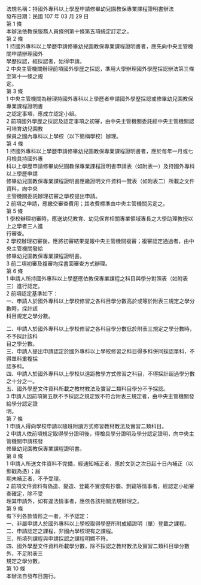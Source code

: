 法規名稱：持國外專科以上學歷申請修畢幼兒園教保專業課程證明書辦法  
發布日期：民國 107 年 03 月 29 日  
第 1 條  
本辦法依教保服務人員條例第十條第五項規定訂定之。  
第 2 條  
1 持國外專科以上學歷申請修畢幼兒園教保專業課程證明書者，應先向中央主管機關申請辦理國外  
學歷採認，經採認者，始得申請。  
2 中央主管機關辦理前項國外學歷之採認，準用大學辦理國外學歷採認辦法第三條至第十一條之規  
定。  
第 3 條  
1 中央主管機關為辦理持國外專科以上學歷者申請國外學歷採認或修畢幼兒園教保專業課程證明書  
之認定事項，應成立認定小組。  
2 前項國外學歷之採認及認定事項之初審，由中央主管機關委託經中央主管機關認可培育幼兒園教  
保員之國內專科以上學校（以下簡稱學校）辦理。  
第 4 條  
1 持國外專科以上學歷申請修畢幼兒園教保專業課程證明書者，應於每年一月或七月檢具持國外專  
科以上學歷申請修畢幼兒園教保專業課程證明書申請表（如附表一）及持國外專科以上學歷申請  
修畢幼兒園教保專業課程證明書應繳證明文件資料一覽表（如附表二）所載之文件資料，向中央  
主管機關委託辦理初審之學校提出申請。  
2 前項之申請，應繳交審查費用；其收費標準由中央主管機關另定之。  
第 5 條  
1 學校辦理初審時，應送幼兒教育、幼兒保育相關專業領域專長之大學助理教授以上之學者三人進  
行審查。  
2 學校辦理初審後，應將初審結果提報中央主管機關複審；複審認定通過者，由中央主管機關發給  
修畢幼兒園教保專業課程證明書。  
3 前二項初審及複審均採書面審查方式辦理。  
第 6 條  
1 申請人所持國外專科以上學歷應依教保專業課程之科目與學分對照表（如附表三）進行認定。  
2 前項認定基準如下：  
一、申請人於國外專科以上學校修習之各科目學分數高於或等於附表三規定之學分數時，採計該  
科目規定之學分數。  


二、申請人於國外專科以上學校修習之各科目學分數低於附表三規定之學分數時，不予採計該科  
目之學分數。  
三、申請人提出申請認定於國外專科以上學校修習之科目得多科併同採認單科，不得單科重複採  
認多科。  
四、申請人於國外專科以上學校以遠距教學方式修習之科目，不得採計超過學分數之十分之一。  
五、國外學歷文件資料所載之教材教法及實習二類科目學分不予採認。  
3 申請人因前項第五款不予採認之規定致不符合附表三規定者，由中央主管機關發給學分認定證  
明。  
第 7 條  
1 申請人得向學校申請以隨班附讀方式修習教材教法及實習二類科目。  
2 申請人依前項規定取得學分證明後，得檢具學分證明及學分認定證明，向中央主管機關申請核發  
修畢幼兒園教保專業課程證明書。  
第 8 條  
1 申請人所送文件資料不完備，經通知補正者，應於文到之次日起十日內補正（以郵戳為憑）；屆  
期未補正者，不予受理。  
2 前項文件資料有偽造、變造、登載不實或有抄襲、剽竊等情事者，經認定小組審查確定，除不受  
理其申請外，如有違法情事者，應依各該相關法規辦理之。  
第 9 條  
有下列各款情形之一者，不予認定：  
一、非屬申請人於國外專科以上學校取得學歷所附成績證明（單）登載之課程。  
二、申請認定之課程，非國內學校現有之課程。  
三、所填列課程與申請採認之課程明顯不符。  
四、國外學歷文件資料所載學分數，除不採認之教材教法及實習二類科目學分數外，不足附表三  
規定之學分數。  
第 10 條  
本辦法自發布日施行。  


